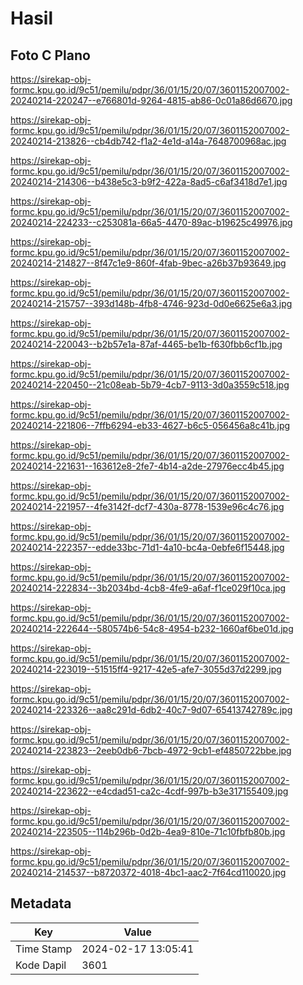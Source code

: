 # Hasil

## Foto C Plano

https://sirekap-obj-formc.kpu.go.id/9c51/pemilu/pdpr/36/01/15/20/07/3601152007002-20240214-220247--e766801d-9264-4815-ab86-0c01a86d6670.jpg

https://sirekap-obj-formc.kpu.go.id/9c51/pemilu/pdpr/36/01/15/20/07/3601152007002-20240214-213826--cb4db742-f1a2-4e1d-a14a-7648700968ac.jpg

https://sirekap-obj-formc.kpu.go.id/9c51/pemilu/pdpr/36/01/15/20/07/3601152007002-20240214-214306--b438e5c3-b9f2-422a-8ad5-c6af3418d7e1.jpg

https://sirekap-obj-formc.kpu.go.id/9c51/pemilu/pdpr/36/01/15/20/07/3601152007002-20240214-224233--c253081a-66a5-4470-89ac-b19625c49976.jpg

https://sirekap-obj-formc.kpu.go.id/9c51/pemilu/pdpr/36/01/15/20/07/3601152007002-20240214-214827--8f47c1e9-860f-4fab-9bec-a26b37b93649.jpg

https://sirekap-obj-formc.kpu.go.id/9c51/pemilu/pdpr/36/01/15/20/07/3601152007002-20240214-215757--393d148b-4fb8-4746-923d-0d0e6625e6a3.jpg

https://sirekap-obj-formc.kpu.go.id/9c51/pemilu/pdpr/36/01/15/20/07/3601152007002-20240214-220043--b2b57e1a-87af-4465-be1b-f630fbb6cf1b.jpg

https://sirekap-obj-formc.kpu.go.id/9c51/pemilu/pdpr/36/01/15/20/07/3601152007002-20240214-220450--21c08eab-5b79-4cb7-9113-3d0a3559c518.jpg

https://sirekap-obj-formc.kpu.go.id/9c51/pemilu/pdpr/36/01/15/20/07/3601152007002-20240214-221806--7ffb6294-eb33-4627-b6c5-056456a8c41b.jpg

https://sirekap-obj-formc.kpu.go.id/9c51/pemilu/pdpr/36/01/15/20/07/3601152007002-20240214-221631--163612e8-2fe7-4b14-a2de-27976ecc4b45.jpg

https://sirekap-obj-formc.kpu.go.id/9c51/pemilu/pdpr/36/01/15/20/07/3601152007002-20240214-221957--4fe3142f-dcf7-430a-8778-1539e96c4c76.jpg

https://sirekap-obj-formc.kpu.go.id/9c51/pemilu/pdpr/36/01/15/20/07/3601152007002-20240214-222357--edde33bc-71d1-4a10-bc4a-0ebfe6f15448.jpg

https://sirekap-obj-formc.kpu.go.id/9c51/pemilu/pdpr/36/01/15/20/07/3601152007002-20240214-222834--3b2034bd-4cb8-4fe9-a6af-f1ce029f10ca.jpg

https://sirekap-obj-formc.kpu.go.id/9c51/pemilu/pdpr/36/01/15/20/07/3601152007002-20240214-222644--580574b6-54c8-4954-b232-1660af6be01d.jpg

https://sirekap-obj-formc.kpu.go.id/9c51/pemilu/pdpr/36/01/15/20/07/3601152007002-20240214-223019--51515ff4-9217-42e5-afe7-3055d37d2299.jpg

https://sirekap-obj-formc.kpu.go.id/9c51/pemilu/pdpr/36/01/15/20/07/3601152007002-20240214-223326--aa8c291d-6db2-40c7-9d07-65413742789c.jpg

https://sirekap-obj-formc.kpu.go.id/9c51/pemilu/pdpr/36/01/15/20/07/3601152007002-20240214-223823--2eeb0db6-7bcb-4972-9cb1-ef4850722bbe.jpg

https://sirekap-obj-formc.kpu.go.id/9c51/pemilu/pdpr/36/01/15/20/07/3601152007002-20240214-223622--e4cdad51-ca2c-4cdf-997b-b3e317155409.jpg

https://sirekap-obj-formc.kpu.go.id/9c51/pemilu/pdpr/36/01/15/20/07/3601152007002-20240214-223505--114b296b-0d2b-4ea9-810e-71c10fbfb80b.jpg

https://sirekap-obj-formc.kpu.go.id/9c51/pemilu/pdpr/36/01/15/20/07/3601152007002-20240214-214537--b8720372-4018-4bc1-aac2-7f64cd110020.jpg


## Metadata

| Key        | Value               |
| ---------- | ------------------- |
| Time Stamp | 2024-02-17 13:05:41 |
| Kode Dapil | 3601                |



